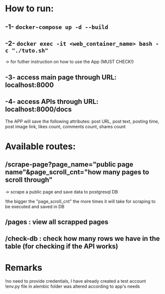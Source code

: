 #    How to run:

##    -1- `docker-compose up -d --build` 

##    -2- `docker exec -it <web_container_name> bash -c "./tuto.sh"` 
-> for futher instruction on how to use the App (MUST CHECK!)

##    -3- access main page through URL: localhost:8000

##    -4- access APIs through URL: localhost:8000/docs

The APP will save the following attributes: post URL, post text, posting time, post image link, likes count, comments count, shares count

# Available routes:

## /scrape-page?page_name="public page name"&page_scroll_cnt="how many pages to scroll through" 
-> scrape a public page and save data to postgresql DB

!the bigger the "page_scroll_cnt" the more times it will take for scraping to be executed and saved in DB

## /pages : view all scrapped pages

## /check-db : check how many rows we have in the table (for checking if the API works)

# Remarks
!no need to provide credentials, I have already created a test account
!env.py file in alembic folder was altered according to app's needs